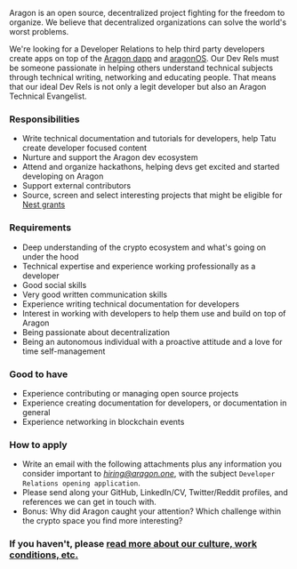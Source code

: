 Aragon is an open source, decentralized project fighting for the freedom to organize. We believe that decentralized organizations can solve the world's worst problems.

We're looking for a Developer Relations to help third party developers create apps on top of the [Aragon dapp](https://github.com/aragon/aragon) and [aragonOS](http://wiki.aragon.one/documentation/aragonOS/). Our Dev Rels must be someone passionate in helping others understand technical subjects through technical writing, networking and educating people. That means that our ideal Dev Rels is not only a legit developer but also an Aragon Technical Evangelist.

### Responsibilities

- Write technical documentation and tutorials for developers, help Tatu create developer focused content
- Nurture and support the Aragon dev ecosystem
- Attend and organize hackathons, helping devs get excited and started developing on Aragon
- Support external contributors
- Source, screen and select interesting projects that might be eligible for [Nest grants](https://blog.aragon.one/introducing-aragon-nest-1aa8c91c0566)

### Requirements

- Deep understanding of the crypto ecosystem and what's going on under the hood
- Technical expertise and experience working professionally as a developer
- Good social skills
- Very good written communication skills
- Experience writing technical documentation for developers
- Interest in working with developers to help them use and build on top of Aragon
- Being passionate about decentralization
- Being an autonomous individual with a proactive attitude and a love for time self-management

### Good to have

- Experience contributing or managing open source projects
- Experience creating documentation for developers, or documentation in general
- Experience networking in blockchain events

### How to apply

- Write an email with the following attachments plus any information you consider important to *hiring@aragon.one*, with the subject `Developer Relations opening application`.
- Please send along your GitHub, LinkedIn/CV, Twitter/Reddit profiles, and references we can get in touch with.
- Bonus: Why did Aragon caught your attention? Which challenge within the crypto space you find more interesting?

### If you haven't, please [read more about our culture, work conditions, etc.](../index.md)
